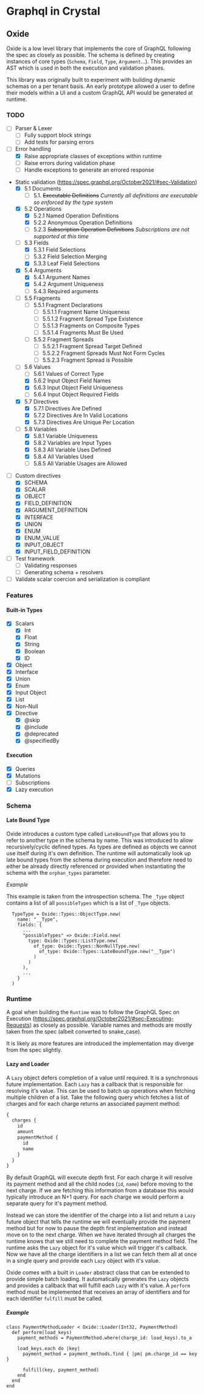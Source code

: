 # Graphql in Crystal

## Oxide

Oxide is a low level library that implements the core of GraphQL following the spec as closely as possible. The schema is defined by creating instances of core types (`Schema`, `Field`, `Type`, `Argument`...). This provides an AST which is used in both the execution and validation phases.

This library was originally built to experiment with building dynamic schemas on a per tenant basis. An early prototype allowed a user to define their models within a UI and a custom GraphQL API would be generated at runtime.

### TODO

- [ ] Parser & Lexer
  - [ ] Fully support block strings
  - [ ] Add tests for parsing errors
- [ ] Error handling
  - [x] Raise appropriate classes of exceptions within runtime
  - [ ] Raise errors during validation phase
  - [ ] Handle exceptions to generate an errored response
- Static validation (https://spec.graphql.org/October2021/#sec-Validation)
  - [x] 5.1 Documents
    - [ ] 5.1. ~~Executable Definitions~~ _Currently all definitions are executable so enforced by the type system_
  - [x] 5.2 Operations
    - [x] 5.2.1 Named Operation Definitions
    - [x] 5.2.2 Anonymous Operation Definitions
    - [ ] 5.2.3 ~~Subscription Operation Definitions~~ _Subscriptions are not supported at this time_
  - [ ] 5.3 Fields
    - [x] 5.3.1 Field Selections
    - [ ] 5.3.2 Field Selection Merging
    - [x] 5.3.3 Leaf Field Selections
  - [x] 5.4 Arguments
    - [x] 5.4.1 Argument Names
    - [x] 5.4.2 Argument Uniqueness
    - [ ] 5.4.3 Required arguments
  - [ ] 5.5 Fragments
    - [ ] 5.5.1 Fragment Declarations
      - [ ] 5.5.1.1 Fragment Name Uniqueness
      - [ ] 5.5.1.2 Fragment Spread Type Existence
      - [ ] 5.5.1.3 Fragments on Composite Types
      - [ ] 5.5.1.4 Fragments Must Be Used
    - [ ] 5.5.2 Fragment Spreads
      - [ ] 5.5.2.1 Fragment Spread Target Defined
      - [ ] 5.5.2.2 Fragment Spreads Must Not Form Cycles
      - [ ] 5.5.2.3 Fragment Spread is Possible
  - [ ] 5.6 Values
    - [ ] 5.6.1 Values of Correct Type
    - [x] 5.6.2 Input Object Field Names
    - [x] 5.6.3 Input Object Field Uniqueness
    - [ ] 5.6.4 Input Object Required Fields
  - [x] 5.7 Directives
    - [x] 5.7.1 Directives Are Defined
    - [x] 5.7.2 Directives Are In Valid Locations
    - [x] 5.7.3 Directives Are Unique Per Location
  - [ ] 5.8 Variables
    - [x] 5.8.1 Variable Uniqueness
    - [x] 5.8.2 Variables are Input Types
    - [x] 5.8.3 All Variable Uses Defined
    - [x] 5.8.4 All Variables Used
    - [ ] 5.8.5 All Variable Usages are Allowed
- [ ] Custom directives
  - [x] SCHEMA
  - [x] SCALAR
  - [x] OBJECT
  - [x] FIELD_DEFINITION
  - [x] ARGUMENT_DEFINITION
  - [x] INTERFACE
  - [x] UNION
  - [x] ENUM
  - [x] ENUM_VALUE
  - [x] INPUT_OBJECT
  - [x] INPUT_FIELD_DEFINITION
- [ ] Test framework
  - [ ] Validating responses
  - [ ] Generating schema + resolvers
- [ ] Validate scalar coercion and serialization is compliant

### Features

#### Built-in Types

- [x] Scalars
  - [x] Int
  - [x] Float
  - [x] String
  - [x] Boolean
  - [x] ID
- [x] Object
- [x] Interface
- [x] Union
- [x] Enum
- [x] Input Object
- [x] List
- [x] Non-Null
- [x] Directive
  - [x] @skip
  - [x] @include
  - [x] @deprecated
  - [x] @specifiedBy

#### Execution

- [x] Queries
- [x] Mutations
- [ ] Subscriptions
- [x] Lazy execution

### Schema

#### Late Bound Type

Oxide introduces a custom type called `LateBoundType` that allows you to refer to another type in the schema by name. This was introduced to allow recursively/cyclic defined types. As types are defined as objects we cannot use itself during it's own definition. The runtime will automatically look up late bound types from the schema during execution and therefore need to either be already directly referenced or provided when instantiating the schema with the `orphan_types` parameter.

*Example*

This example is taken from the introspection schema. The `_Type` object contains a list of all `possibleTypes` which is a list of `_Type` objects.

```crystal
  TypeType = Oxide::Types::ObjectType.new(
    name: "__Type",
    fields: {
      ...
      "possibleTypes" => Oxide::Field.new(
        type: Oxide::Types::ListType.new(
          of_type: Oxide::Types::NonNullType.new(
            of_type: Oxide::Types::LateBoundType.new("__Type")
          )
        )
      ),
      ...
    }
  )
```

### Runtime

A goal when building the `Runtime` was to follow the GraphQL Spec on Execution (https://spec.graphql.org/October2021/#sec-Executing-Requests) as closely as possible. Variable names and methods are mostly taken from the spec (albeit converted to snake_case).

It is likely as more features are introduced the implementation may diverge from the spec slightly.

#### Lazy and Loader

A `Lazy` object defers completion of a value until required. It is a synchronous future implementation. Each `Lazy` has a callback that is responsible for resolving it's value. This can be used to batch up operations when fetching multiple children of a list. Take the following query which fetches a list of charges and for each charge returns an associated payment method:

```graphql
{
  charges {
    id
    amount
    paymentMethod {
      id
      name
    }
  }
}
```

By default GraphQL will execute depth first. For each charge it will resolve its payment method and all the child nodes (`id`, `name`) before moving to the next charge. If we are fetching this information from a database this would typically introduce an N+1 query. For each charge we would perform a separate query for it's payment method.

Instead we can store the identifier of the charge into a list and return a `Lazy` future object that tells the runtime we will eventually provide the payment method but for now to pause the depth first implementation and instead move on to the next charge. When we have iterated through all charges the runtime knows that we still need to complete the payment method field. The runtime asks the `Lazy` object for it's value which will trigger it's callback. Now we have all the charge identifiers in a list we can fetch them all at once in a single query and provide each `Lazy` object with it's value.

Oxide comes with a built in `Loader` abstract class that can be extended to provide simple batch loading. It automatically generates the `Lazy` objects and provides a callback that will fulfill each `Lazy` with it's value. A `perform` method must be implemented that receives an array of identifiers and for each identifier `fulfill` must be called.

##### Example

```crystal
class PaymentMethodLoader < Oxide::Loader(Int32, PaymentMethod)
  def perform(load_keys)
    payment_methods = PaymentMethod.where(charge_id: load_keys).to_a

    load_keys.each do |key|
      payment_method = payment_methods.find { |pm| pm.charge_id == key }

      fulfill(key, payment_method)
    end
  end
end
```
